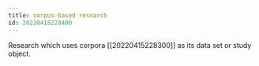 ```yaml
---
title: corpus-based research
id: 20220415228400
---
```


Research which uses corpora [[20220415228300]] as its data set or study object. 
